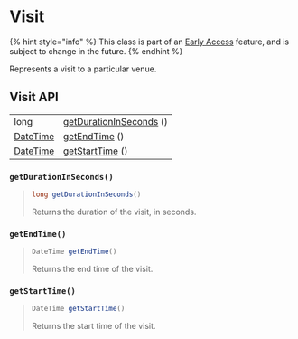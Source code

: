 # Visit

{% hint style="info" %}
This class is part of an [Early Access](../../../../appendix/feature-production-readiness.md) feature, and is subject to change in the future.
{% endhint %}

Represents a visit to a particular venue.

## Visit API

|                            |                                                          |
| -------------------------- | -------------------------------------------------------- |
| long                       | [getDurationInSeconds](visit.md#getdurationinseconds) () |
| [DateTime](../datetime.md) | [getEndTime](visit.md#getendtime) ()                     |
| [DateTime](../datetime.md) | [getStartTime](visit.md#getstarttime) ()                 |



### `getDurationInSeconds()`

> ```java
> long getDurationInSeconds()
> ```
>
> Returns the duration of the visit, in seconds.

### `getEndTime()`

> ```java
> DateTime getEndTime()
> ```
>
> Returns the end time of the visit.

### `getStartTime()`

> ```java
> DateTime getStartTime()
> ```
>
> Returns the start time of the visit.

